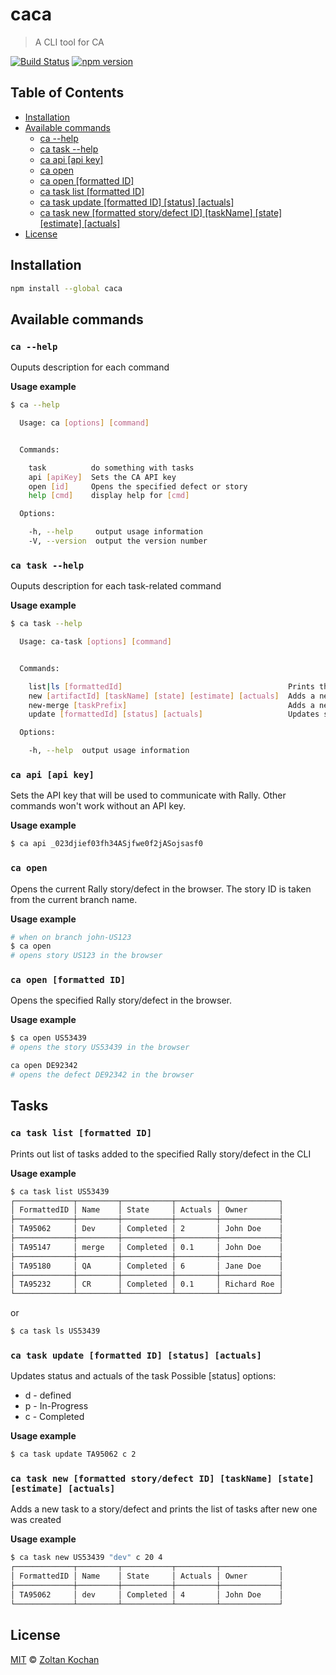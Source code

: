 # caca

> A CLI tool for CA

<!--@shields('travis', 'npm')-->
[![Build Status](https://img.shields.io/travis/zkochan/caca/master.svg)](https://travis-ci.org/zkochan/caca) [![npm version](https://img.shields.io/npm/v/caca.svg)](https://www.npmjs.com/package/caca)
<!--/@-->

## Table of Contents

- [Installation](#installation)
- [Available commands](#available-commands)
  - [ca --help](#ca---help)
  - [ca task --help](#ca-task---help)
  - [ca api \[api key\]](#ca-api-api-key)
  - [ca open](#ca-open)
  - [ca open \[formatted ID\]](#ca-open-formatted-id)
  - [ca task list \[formatted ID\]](#ca-task-list-formatted-id)
  - [ca task update \[formatted ID\] \[status\] \[actuals\]](#ca-task-update-formatted-id-status-actuals)
  - [ca task new \[formatted story/defect ID\] \[taskName\] \[state\] \[estimate\] \[actuals\]](#ca-task-new-formatted-storydefect-id-taskname-state-estimate-actuals)
- [License](#license)

## Installation

```sh
npm install --global caca
```

## Available commands

### `ca --help`

Ouputs description for each command

**Usage example**

```sh
$ ca --help

  Usage: ca [options] [command]


  Commands:

    task          do something with tasks
    api [apiKey]  Sets the CA API key
    open [id]     Opens the specified defect or story
    help [cmd]    display help for [cmd]

  Options:

    -h, --help     output usage information
    -V, --version  output the version number

```

### `ca task --help`

Ouputs description for each task-related command

**Usage example**

```sh
$ ca task --help

  Usage: ca-task [options] [command]


  Commands:

    list|ls [formattedId]                                     Prints the list of tasks of the story/defect
    new [artifactId] [taskName] [state] [estimate] [actuals]  Adds a new task to a story/defect
    new-merge [taskPrefix]                                    Adds a new merge task to a story/defect
    update [formattedId] [status] [actuals]                   Updates status and actuals of the task

  Options:

    -h, --help  output usage information
```

### `ca api [api key]`

Sets the API key that will be used to communicate with Rally. Other commands won't work without an API key.

**Usage example**

```sh
$ ca api _023djief03fh34ASjfwe0f2jASojsasf0
```

### `ca open`

Opens the current Rally story/defect in the browser. The story ID is taken from the current branch name.

**Usage example**

```sh
# when on branch john-US123
$ ca open
# opens story US123 in the browser
```

### `ca open [formatted ID]`

Opens the specified Rally story/defect in the browser.

**Usage example**

```sh
$ ca open US53439
# opens the story US53439 in the browser

ca open DE92342
# opens the defect DE92342 in the browser
```

## Tasks

### `ca task list [formatted ID]`

Prints out list of tasks added to the specified Rally story/defect in the CLI

**Usage example**

```sh
$ ca task list US53439
┌─────────────┬─────────┬───────────┬─────────┬─────────────┐
│ FormattedID │ Name    │ State     │ Actuals │ Owner       │
├─────────────┼─────────┼───────────┼─────────┼─────────────┤
│ TA95062     │ Dev     │ Completed │ 2       │ John Doe    │
├─────────────┼─────────┼───────────┼─────────┼─────────────┤
│ TA95147     │ merge   │ Completed │ 0.1     │ John Doe    │
├─────────────┼─────────┼───────────┼─────────┼─────────────┤
│ TA95180     │ QA      │ Completed │ 6       │ Jane Doe    │
├─────────────┼─────────┼───────────┼─────────┼─────────────┤
│ TA95232     │ CR      │ Completed │ 0.1     │ Richard Roe │
└─────────────┴─────────┴───────────┴─────────┴─────────────┘
```

or

```sh
$ ca task ls US53439
```

### `ca task update [formatted ID] [status] [actuals]`

Updates status and actuals of the task
Possible [status] options:
* d - defined
* p - In-Progress
* c - Completed

**Usage example**

```sh
$ ca task update TA95062 c 2
```

### `ca task new [formatted story/defect ID] [taskName] [state] [estimate] [actuals]`

Adds a new task to a story/defect and prints the list of tasks after new one was created

**Usage example**

```sh
$ ca task new US53439 "dev" c 20 4
┌─────────────┬─────────┬───────────┬─────────┬─────────────┐
│ FormattedID │ Name    │ State     │ Actuals │ Owner       │
├─────────────┼─────────┼───────────┼─────────┼─────────────┤
│ TA95062     │ dev     │ Completed │ 4       │ John Doe    │
└─────────────┴─────────┴───────────┴─────────┴─────────────┘
```


## License

[MIT](./LICENSE) © [Zoltan Kochan](http://kochan.io)

